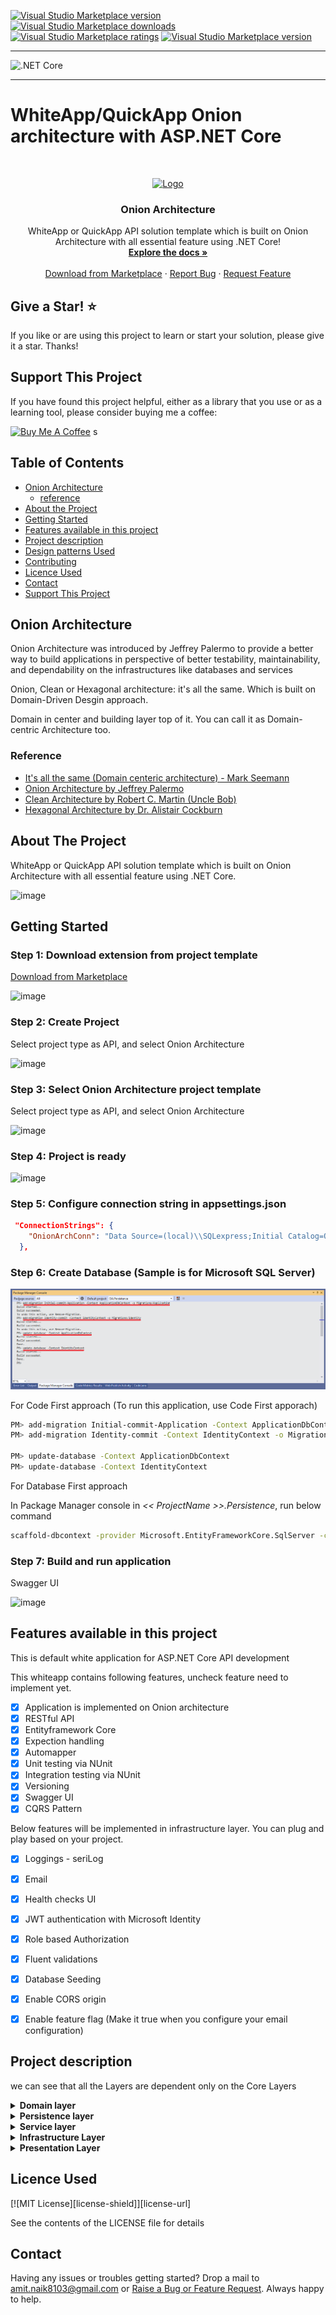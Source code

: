 [![Visual Studio Marketplace version](https://img.shields.io/badge/-OnionArchitecture-%23e2165e.svg)](https://marketplace.visualstudio.com/items?itemName=AmitNaik.OnionArchitecture)
[![Visual Studio Marketplace downloads](https://vsmarketplacebadge.apphb.com/installs/AmitNaik.OnionArchitecture.svg)](https://marketplace.visualstudio.com/items?itemName=AmitNaik.OnionArchitecture)
[![Visual Studio Marketplace ratings](https://vsmarketplacebadge.apphb.com/rating/AmitNaik.OnionArchitecture.svg)](https://marketplace.visualstudio.com/items?itemName=AmitNaik.OnionArchitecture)
[![Visual Studio Marketplace version](https://vsmarketplacebadge.apphb.com/version/AmitNaik.OnionArchitecture.svg)](https://marketplace.visualstudio.com/items?itemName=AmitNaik.OnionArchitecture)

----

![.NET Core](https://github.com/Amitpnk/Onion-architecture-ASP.NET-Core/workflows/.NET%20Core/badge.svg)

----


# WhiteApp/QuickApp Onion architecture with ASP.NET Core

<br />
<p align="center">
  <a href="#">
    <img src="docs/img/OnionArchitecture_icon.png" alt="Logo" width="80" height="80">
  </a>

  <h3 align="center">Onion Architecture</h3>

  <p align="center">
    WhiteApp or QuickApp API solution template which is built on Onion Architecture with all essential feature using .NET Core!
    <br />
    <a href="https://amitpnk.github.io/Onion-architecture-ASP.NET-Core/"><strong>Explore the docs »</strong></a>
    <br />
    <br />
    <a href="https://marketplace.visualstudio.com/items?itemName=AmitNaik.OnionArchitecture">Download from Marketplace</a>
    ·
    <a href="https://github.com/Amitpnk/Onion-architecture-ASP.NET-Core/issues">Report Bug</a>
    ·
    <a href="https://github.com/Amitpnk/Onion-architecture-ASP.NET-Core/issues/new">Request Feature</a>
  </p>
</p>

## Give a Star! :star:
If you like or are using this project to learn or start your solution, please give it a star. Thanks!

## Support This Project

If you have found this project helpful, either as a library that you use or as a learning tool, please consider buying me a coffee:

<a href="https://www.buymeacoffee.com/amitpnaik" target="_blank"><img src="https://www.buymeacoffee.com/assets/img/custom_images/orange_img.png" alt="Buy Me A Coffee" style="height: 41px !important;width: 174px !important" ></a>
s

<!-- TABLE OF CONTENTS -->
## Table of Contents

* [Onion Architecture](#Onion-Architecture)
  * [reference](#reference)
* [About the Project](#about-the-project)
  <!-- * [Built With](#built-with) -->
* [Getting Started](#getting-started)
* [Features available in this project](#Features-available-in-this-project)
* [Project description](#project-description)
* [Design patterns Used](#roadmap)
* [Contributing](#contributing)
* [Licence Used](#Licence-Used)
* [Contact](#contact)
* [Support This Project](#Support-This-Project)
<!-- * [Acknowledgements](#acknowledgements) -->

## Onion Architecture

Onion Architecture was introduced by Jeffrey Palermo to provide a better way to build applications in perspective of better testability, maintainability, and dependability on the infrastructures like databases and services

Onion, Clean or Hexagonal architecture: it's all the same. Which is built on Domain-Driven Desgin approach.

Domain in center and building layer top of it. You can call it as Domain-centric Architecture too.

### Reference

* [It's all the same (Domain centeric architecture) - Mark Seemann](https://blog.ploeh.dk/2013/12/03/layers-onions-ports-adapters-its-all-the-same/)
* [Onion Architecture by Jeffrey Palermo](https://jeffreypalermo.com/2008/07/the-onion-architecture-part-1/)
* [Clean Architecture by Robert C. Martin (Uncle Bob)
](https://blog.cleancoder.com/uncle-bob/2012/08/13/the-clean-architecture.html)
* [Hexagonal Architecture by Dr. Alistair Cockburn](https://alistair.cockburn.us/hexagonal+architecture)

## About The Project

<!-- [![Product Name Screen Shot][product-screenshot]](https://example.com) -->

WhiteApp or QuickApp API solution template which is built on Onion Architecture with all essential feature using .NET Core.

![image](docs/img/OnionArchitecture.png)

## Getting Started

### Step 1: Download extension from project template

   <p> <a href="https://marketplace.visualstudio.com/items?itemName=AmitNaik.OnionArchitecture">Download from Marketplace</a></p>

![image](docs/img/Step.png)

### Step 2: Create Project

Select project type as API, and select Onion Architecture

![image](docs/img/Step1.png)

### Step 3: Select Onion Architecture project template

Select project type as API, and select Onion Architecture

![image](docs/img/Step2.png)

### Step 4: Project is ready

![image](docs/img/Step3.png)

### Step 5: Configure connection string in appsettings.json

```json
 "ConnectionStrings": {
    "OnionArchConn": "Data Source=(local)\\SQLexpress;Initial Catalog=OnionDb;Integrated Security=True"
  },
```

### Step 6: Create Database (Sample is for Microsoft SQL Server)

![image](docs/img/Step4.png)

For Code First approach (To run this application, use Code First apporach)

```sh
PM> add-migration Initial-commit-Application -Context ApplicationDbContext -o Migrations/Application
PM> add-migration Identity-commit -Context IdentityContext -o Migrations/Identity

PM> update-database -Context ApplicationDbContext 
PM> update-database -Context IdentityContext 
```

For Database First approach

In Package Manager console in *<< ProjectName >>.Persistence*, run below command

```sh
scaffold-dbcontext -provider Microsoft.EntityFrameworkCore.SqlServer -connection "Data Source=(local)\SQLexpress;Initial Catalog=OnionArchitectureDB;Integrated Security=True"
```

### Step 7: Build and run application

Swagger UI

![image](docs/img/Step5.png)

## Features available in this project

This is default white application for ASP.NET Core API development

This whiteapp contains following features, uncheck feature need to implement yet. 

- [x] Application is implemented on Onion architecture
- [x] RESTful API
- [x] Entityframework Core
- [x] Expection handling
- [x] Automapper
- [x] Unit testing via NUnit
- [x] Integration testing via NUnit
- [x] Versioning
- [x] Swagger UI
- [x] CQRS Pattern 

Below features will be implemented in infrastructure layer. You can plug and play based on your project.

- [x] Loggings - seriLog
- [x] Email
- [x] Health checks UI
- [x] JWT authentication with Microsoft Identity
- [x] Role based Authorization
- [x] Fluent validations
- [x] Database Seeding
- [x] Enable CORS origin
- [x] Enable feature flag (Make it true when you configure your email configuration)


## Project description

we can see that all the Layers are dependent only on the Core Layers

<details>
  <summary><b>Domain layer</b></summary>
  <p>
    Domain Layers (Core layer) is implemented in center and never depends on any other layer. Therefore, what we do is that we create interfaces to Persistence layer and these interfaces get implemented in the external layers. This is also known and DIP or Dependency Inversion Principle
  </p>
</details>
<details>
  <summary><b>Persistence layer</b></summary>
  <p>
    In Persistence layer where we implement reposistory design pattern. In our project, we have implement Entityframework which already implements a repository design pattern. DbContext will be UoW (Unit of Work) and each DbSet is the repository. This interacts with our database using dataproviders
  </p>
</details>
<details>
  <summary><b>Service layer</b></summary>
  <p>
    Service layer (or also called as Application layer) where we can implement business logic. For OLAP/OLTP process, we can implement CQRS design pattern. In our project, we have implemented CQRS design pattern on top of Mediator design pattern via MediatR libraries
  </p>
  <p>In case you want to implement email feature logic, we define an IMailService in the Service Layer.
  Using DIP, it is easily possible to switch the implementations. This helps build scalable applications.
  </p>
</details>
<details>
  <summary><b>Infrastructure Layer</b></summary>
  <p>
    In this layer, we add our third party libraries like JWT Tokens Authentication or Serilog for logging, etc. so that all the third libraries will be in one place. In our project, we have implemented almost all important libraries, you can plug & play (add/remove) based on your project requirement in StartUp.cs file.
  </p>
</details>
<details>
  <summary><b>Presentation Layer</b></summary>
  <p>
    This can be WebApi or UI.

  </p>
</details>

## Licence Used
[![MIT License][license-shield]][license-url]

See the contents of the LICENSE file for details


## Contact

Having any issues or troubles getting started? Drop a mail to amit.naik8103@gmail.com or [Raise a Bug or Feature Request](https://github.com/Amitpnk/Onion-architecture-ASP.NET-Core/issues/new). Always happy to help.

